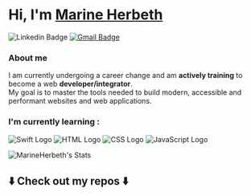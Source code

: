 # Hi, I'm [Marine Herbeth](https://github.com/MarineHerbeth)

![Linkedin Badge](https://img.shields.io/badge/-MarineHerbeth-blue?style=flat-square&logo=Linkedin&logoColor=white&link=https://www.linkedin.com/in/Marine-Herbeth/)
[![Gmail Badge](https://img.shields.io/badge/-m.herbeth@outlook.fr-c14438?style=flat-square&logo=Gmail&logoColor=white&link=mailto:m.herbeth@outlook.fr)](mailto:m.herbeth@outlook.fr)

### About me

I am currently undergoing a career change and am **actively training** to become a web **developer/integrator**.  
My goal is to master the tools needed to build modern, accessible and performant websites and web applications.

### I'm currently learning :

![Swift Logo](https://www.vectorlogo.zone/logos/swift/swift-ar21.svg)
![HTML Logo](https://www.vectorlogo.zone/logos/w3_html5/w3_html5-ar21.svg)
![CSS Logo](https://www.vectorlogo.zone/logos/w3_css/w3_css-ar21.svg)
![JavaScript Logo](https://www.vectorlogo.zone/logos/javascript/javascript-ar21.svg)

![MarineHerbeth's Stats](https://github-readme-stats.vercel.app/api?username=MarineHerbeth&theme=tokyonight&show_icons=true&hide_border=false&count_private=true)

## ⬇️ Check out my repos ⬇️
